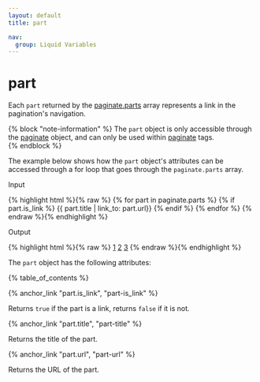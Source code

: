 ```yaml
---
layout: default
title: part

nav:
  group: Liquid Variables
---
```


# part

Each <code>part</code> returned by the <a href="/themes/liquid-documentation/objects/paginate/#paginate.parts">paginate.parts</a> array represents a link in the pagination's navigation. 

{% block "note-information" %}
The <code>part</code> object is only accessible through the <a href="/themes/liquid-documentation/objects/paginate">paginate</a> object, and can only be used within <a href="/themes/liquid-documentation/tags/theme-tags/#paginate">paginate</a> tags.  
{% endblock %}

The example below shows how the <code>part</code> object's attributes can be accessed through a for loop that goes through the <code>paginate.parts</code> array. 

<p class="input">Input</p>
<div>
{% highlight html %}{% raw %}
{% for part in paginate.parts %}
	{% if part.is_link %}
		{{ part.title | link_to: part.url}}
	{% endif %}
{% endfor %}
{% endraw %}{% endhighlight %}
</div>

<p class="output">Output</p>
<div>
{% highlight html %}{% raw %}
<a href="/collections/frontpage?page=1" title="">1</a>
<a href="/collections/frontpage?page=2" title="">2</a>
<a href="/collections/frontpage?page=3" title="">3</a>
{% endraw %}{% endhighlight %}
</div>



The <code>part</code> object has the following attributes:

<a id="topofpage"></a>
{% table_of_contents %}










{% anchor_link "part.is_link", "part-is_link" %}

Returns <code>true</code> if the part is a link, returns <code>false</code> if it is not. 










{% anchor_link "part.title", "part-title" %}

Returns the title of the part. 













{% anchor_link "part.url", "part-url" %}

Returns the URL of the part. 


